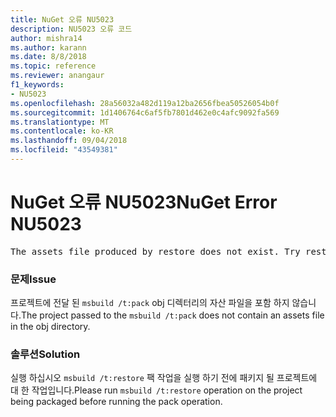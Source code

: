 ```yaml
---
title: NuGet 오류 NU5023
description: NU5023 오류 코드
author: mishra14
ms.author: karann
ms.date: 8/8/2018
ms.topic: reference
ms.reviewer: anangaur
f1_keywords:
- NU5023
ms.openlocfilehash: 28a56032a482d119a12ba2656fbea50526054b0f
ms.sourcegitcommit: 1d1406764c6af5fb7801d462e0c4afc9092fa569
ms.translationtype: MT
ms.contentlocale: ko-KR
ms.lasthandoff: 09/04/2018
ms.locfileid: "43549381"
---
```

# <a name="nuget-error-nu5023"></a><span data-ttu-id="e7709-103">NuGet 오류 NU5023</span><span class="sxs-lookup"><span data-stu-id="e7709-103">NuGet Error NU5023</span></span>
<pre>The assets file produced by restore does not exist. Try restoring the project again. The expected location of the assets file is F:\project\obj\project.assets.json.</pre>

### <a name="issue"></a><span data-ttu-id="e7709-104">문제</span><span class="sxs-lookup"><span data-stu-id="e7709-104">Issue</span></span>

<span data-ttu-id="e7709-105">프로젝트에 전달 된 `msbuild /t:pack` obj 디렉터리의 자산 파일을 포함 하지 않습니다.</span><span class="sxs-lookup"><span data-stu-id="e7709-105">The project passed to the `msbuild /t:pack` does not contain an assets file in the obj directory.</span></span>


### <a name="solution"></a><span data-ttu-id="e7709-106">솔루션</span><span class="sxs-lookup"><span data-stu-id="e7709-106">Solution</span></span>

<span data-ttu-id="e7709-107">실행 하십시오 `msbuild /t:restore` 팩 작업을 실행 하기 전에 패키지 될 프로젝트에 대 한 작업입니다.</span><span class="sxs-lookup"><span data-stu-id="e7709-107">Please run `msbuild /t:restore` operation on the project being packaged before running the pack operation.</span></span>

